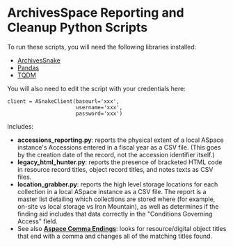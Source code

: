 # ArchivesSpace Reporting and Cleanup Python Scripts

To run these scripts, you will need the following libraries installed:
* [ArchivesSnake](https://github.com/archivesspace-labs/ArchivesSnake)
* [Pandas](https://pandas.pydata.org/)
* [TQDM](https://github.com/tqdm/tqdm)


You will also need to edit the script with your credentials here:
```
client = ASnakeClient(baseurl='xxx',
                      username='xxx',
                      password='xxx')
```
Includes:
* **accessions_reporting.py**: reports the physical extent of a local ASpace instance's Accessions entered in a fiscal year as a CSV file. (This goes by the creation date of the record, not the accession identifier itself.)
* **legacy_html_hunter.py**: reports the presence of bracketed HTML code in resource record titles, object record titles, and notes texts as CSV files.
* **location_grabber.py**: reports the high level storage locations for each collection in a local ASpace instance as a CSV file. The report is a master list detailing which collections are stored where (for example, on-site vs local storage vs Iron Mountain), as well as determines if the finding aid  includes that data correctly in the "Conditions Governing Access" field.
* See also **[Aspace Comma Endings](https://github.com/scottythered/aspace-comma-endings)**: looks for resource/digital object titles that end with a comma and changes all of the matching titles found.
